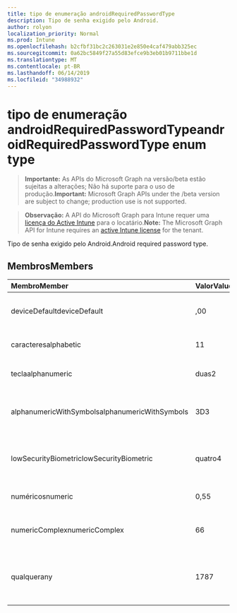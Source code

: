 ```yaml
---
title: tipo de enumeração androidRequiredPasswordType
description: Tipo de senha exigido pelo Android.
author: rolyon
localization_priority: Normal
ms.prod: Intune
ms.openlocfilehash: b2cfbf31bc2c263031e2e850e4caf479abb325ec
ms.sourcegitcommit: 0a62bc5849f27a55d83efce9b3eb01b9711bbe1d
ms.translationtype: MT
ms.contentlocale: pt-BR
ms.lasthandoff: 06/14/2019
ms.locfileid: "34988932"
---
```

# <a name="androidrequiredpasswordtype-enum-type"></a><span data-ttu-id="18b4b-103">tipo de enumeração androidRequiredPasswordType</span><span class="sxs-lookup"><span data-stu-id="18b4b-103">androidRequiredPasswordType enum type</span></span>

> <span data-ttu-id="18b4b-104">**Importante:** As APIs do Microsoft Graph na versão/beta estão sujeitas a alterações; Não há suporte para o uso de produção.</span><span class="sxs-lookup"><span data-stu-id="18b4b-104">**Important:** Microsoft Graph APIs under the /beta version are subject to change; production use is not supported.</span></span>

> <span data-ttu-id="18b4b-105">**Observação:** A API do Microsoft Graph para Intune requer uma [licença do Active Intune](https://go.microsoft.com/fwlink/?linkid=839381) para o locatário.</span><span class="sxs-lookup"><span data-stu-id="18b4b-105">**Note:** The Microsoft Graph API for Intune requires an [active Intune license](https://go.microsoft.com/fwlink/?linkid=839381) for the tenant.</span></span>

<span data-ttu-id="18b4b-106">Tipo de senha exigido pelo Android.</span><span class="sxs-lookup"><span data-stu-id="18b4b-106">Android required password type.</span></span>

## <a name="members"></a><span data-ttu-id="18b4b-107">Membros</span><span class="sxs-lookup"><span data-stu-id="18b4b-107">Members</span></span>
|<span data-ttu-id="18b4b-108">Membro</span><span class="sxs-lookup"><span data-stu-id="18b4b-108">Member</span></span>|<span data-ttu-id="18b4b-109">Valor</span><span class="sxs-lookup"><span data-stu-id="18b4b-109">Value</span></span>|<span data-ttu-id="18b4b-110">Descrição</span><span class="sxs-lookup"><span data-stu-id="18b4b-110">Description</span></span>|
|:---|:---|:---|
|<span data-ttu-id="18b4b-111">deviceDefault</span><span class="sxs-lookup"><span data-stu-id="18b4b-111">deviceDefault</span></span>|<span data-ttu-id="18b4b-112">,0</span><span class="sxs-lookup"><span data-stu-id="18b4b-112">0</span></span>|<span data-ttu-id="18b4b-113">Valor padrão do dispositivo, sem intenção.</span><span class="sxs-lookup"><span data-stu-id="18b4b-113">Device default value, no intent.</span></span>|
|<span data-ttu-id="18b4b-114">caracteres</span><span class="sxs-lookup"><span data-stu-id="18b4b-114">alphabetic</span></span>|<span data-ttu-id="18b4b-115">1</span><span class="sxs-lookup"><span data-stu-id="18b4b-115">1</span></span>|<span data-ttu-id="18b4b-116">Senha alfabética necessária.</span><span class="sxs-lookup"><span data-stu-id="18b4b-116">Alphabetic password required.</span></span>|
|<span data-ttu-id="18b4b-117">tecla</span><span class="sxs-lookup"><span data-stu-id="18b4b-117">alphanumeric</span></span>|<span data-ttu-id="18b4b-118">duas</span><span class="sxs-lookup"><span data-stu-id="18b4b-118">2</span></span>|<span data-ttu-id="18b4b-119">Senha alfanumérica obrigatória.</span><span class="sxs-lookup"><span data-stu-id="18b4b-119">Alphanumeric password required.</span></span>|
|<span data-ttu-id="18b4b-120">alphanumericWithSymbols</span><span class="sxs-lookup"><span data-stu-id="18b4b-120">alphanumericWithSymbols</span></span>|<span data-ttu-id="18b4b-121">3D</span><span class="sxs-lookup"><span data-stu-id="18b4b-121">3</span></span>|<span data-ttu-id="18b4b-122">Alfanumérica com símbolos de senha necessários.</span><span class="sxs-lookup"><span data-stu-id="18b4b-122">Alphanumeric with symbols password required.</span></span>|
|<span data-ttu-id="18b4b-123">lowSecurityBiometric</span><span class="sxs-lookup"><span data-stu-id="18b4b-123">lowSecurityBiometric</span></span>|<span data-ttu-id="18b4b-124">quatro</span><span class="sxs-lookup"><span data-stu-id="18b4b-124">4</span></span>|<span data-ttu-id="18b4b-125">Senha com base em Biometria de segurança baixa necessária.</span><span class="sxs-lookup"><span data-stu-id="18b4b-125">Low security biometrics based password required.</span></span>|
|<span data-ttu-id="18b4b-126">numéricos</span><span class="sxs-lookup"><span data-stu-id="18b4b-126">numeric</span></span>|<span data-ttu-id="18b4b-127">0,5</span><span class="sxs-lookup"><span data-stu-id="18b4b-127">5</span></span>|<span data-ttu-id="18b4b-128">Senha numérica obrigatória.</span><span class="sxs-lookup"><span data-stu-id="18b4b-128">Numeric password required.</span></span>|
|<span data-ttu-id="18b4b-129">numericComplex</span><span class="sxs-lookup"><span data-stu-id="18b4b-129">numericComplex</span></span>|<span data-ttu-id="18b4b-130">6</span><span class="sxs-lookup"><span data-stu-id="18b4b-130">6</span></span>|<span data-ttu-id="18b4b-131">Senha numérica complexa obrigatória.</span><span class="sxs-lookup"><span data-stu-id="18b4b-131">Numeric complex password required.</span></span>|
|<span data-ttu-id="18b4b-132">qualquer</span><span class="sxs-lookup"><span data-stu-id="18b4b-132">any</span></span>|<span data-ttu-id="18b4b-133">178</span><span class="sxs-lookup"><span data-stu-id="18b4b-133">7</span></span>|<span data-ttu-id="18b4b-134">Uma senha ou um padrão é necessário, e qualquer um é aceitável.</span><span class="sxs-lookup"><span data-stu-id="18b4b-134">A password or pattern is required, and any is acceptable.</span></span>|





